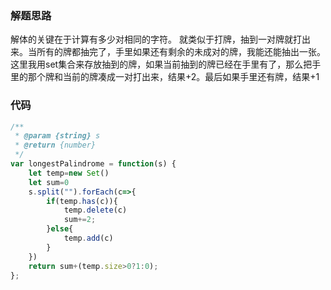### 解题思路
解体的关键在于计算有多少对相同的字符。
就类似于打牌，抽到一对牌就打出来。当所有的牌都抽完了，手里如果还有剩余的未成对的牌，我能还能抽出一张。
这里我用set集合来存放抽到的牌，如果当前抽到的牌已经在手里有了，那么把手里的那个牌和当前的牌凑成一对打出来，结果+2。最后如果手里还有牌，结果+1

### 代码

```javascript
/**
 * @param {string} s
 * @return {number}
 */
var longestPalindrome = function(s) {
    let temp=new Set()
    let sum=0
    s.split("").forEach(c=>{
        if(temp.has(c)){
            temp.delete(c)
            sum+=2;
        }else{
            temp.add(c)
        }
    })
    return sum+(temp.size>0?1:0);
};
```